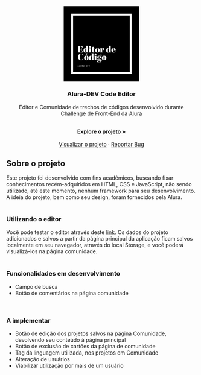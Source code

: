 <div align="center">
  
  <img align="center" src="img/logo.png" width="200">

  <h3 align="center">Alura-DEV Code Editor</h3>



  <p align="center">Editor e Comunidade de trechos de códigos desenvolvido durante Challenge de Front-End da Alura</p>
    <br>
    <a href="https://github.com/priscilasanches/alurachallenge_frontend"><strong>Explore o projeto »</strong></a>
    <br>
    <br>
    <a href="https://alurachallenge-frontend.vercel.app/">Visualizar o projeto</a>
    ·
    <a href="https://github.com/priscilasanches/alurachallenge_frontend/issues">Reportar Bug</a>

</div>

## Sobre o projeto
Este projeto foi desenvolvido com fins acadêmicos, buscando fixar conhecimentos recém-adquiridos em HTML, CSS e JavaScript, não sendo utilizado, até este momento, nenhum framework para seu desenvolvimento.
<br>A ideia do projeto, bem como seu design, foram fornecidos pela Alura.
<br>
<br>

### Utilizando o editor

Você pode testar o editor através deste <a href="https://alurachallenge-frontend.vercel.app/">link</a>. Os dados do projeto adicionados e salvos a partir da página principal da aplicação ficam salvos localmente em seu navegador, através do local Storage, e você poderá visualizá-los na página comunidade.
<br>
<br>

### Funcionalidades em desenvolvimento

<ul>
  <li>Campo de busca</li>
  <li>Botão de comentários na página comunidade</li>
</ul>
<br>

### A implementar

<ul>
  <li>Botão de edição dos projetos salvos na página Comunidade, devolvendo seu conteúdo à página principal</li>
  <li>Botão de exclusão de cartões da página de comunidade</li>
  <li>Tag da linguagem utilizada, nos projetos em Comunidade</li>
  <li>Alteração de usuários</li>
  <li>Viabilizar utilização por mais de um usuário</li>
</ul>



